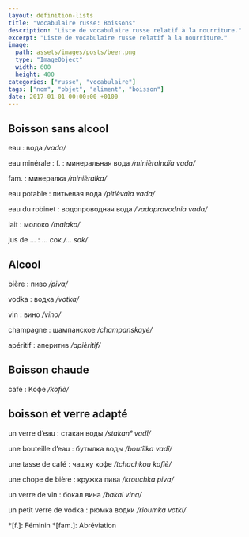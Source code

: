 ```yaml
---
layout: definition-lists
title: "Vocabulaire russe: Boissons"
description: "Liste de vocabulaire russe relatif à la nourriture."
excerpt: "Liste de vocabulaire russe relatif à la nourriture."
image:
  path: assets/images/posts/beer.png
  type: "ImageObject"
  width: 600
  height: 400
categories: ["russe", "vocabulaire"]
tags: ["nom", "objet", "aliment", "boisson"]
date: 2017-01-01 00:00:00 +0100
---
```


## Boisson sans alcool

eau
: вода
*/vada/*

eau minérale
: f.
  : минеральная вода
  */minièralnaïa vada/*

  fam.
  : минералка
  */minièralka/*

eau potable
: питьевая вода
*/pitièvaïa vada/*

eau du robinet
: водопроводная вода
*/vadapravodnia vada/*

lait
: молоко
*/malako/*

jus de …
: … сок
*/… sok/*


## Alcool

bière
: пиво
*/piva/*

vodka
: водка
*/votka/*

vin
: вино
*/vino/*

champagne
: шампанское
*/champanskayé/*

apéritif
: аперитив
*/apièritif/*


## Boisson chaude

café
: Кофе
*/kofiè/*


## boisson et verre adapté

un verre d’eau
: стакан воды
*/stakanᵉ vadî/*

une bouteille d’eau
: бутылка воды
*/boutîlka vadî/*

une tasse de café
: чашку кофе
*/tchachkou kofiè/*

une chope de bière
: кружка пива
*/krouchka pivа/*

un verre de vin
: бокал вина
*/bakal vinа/*

un petit verre de vodka
: рюмка водки
*/rioumka votki/*


*[f.]: Féminin
*[fam.]: Abréviation
